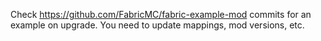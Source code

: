 

Check https://github.com/FabricMC/fabric-example-mod commits for an example on upgrade. You need to update mappings, mod versions, etc.
